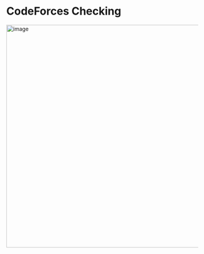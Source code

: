 # CodeForces Checking #
<img width="585" alt="image" src="https://github.com/user-attachments/assets/726b35e8-c0c7-43e7-b834-837286c30833">
